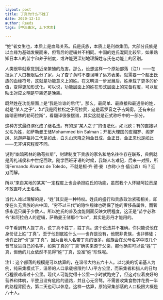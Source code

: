 ```yaml
---
layout: post
title: 丁真为什么不姓丁
date: 2020-12-13
author: Reeds
tags: [中流击水, 上下求索]

---
```


 “姓”者女生也，本质上是血缘关系。氏是氏族，本质上是利益集团。大部分氏族是以血缘为基础发展而来，但背后的逻辑并不相同。中国的姓氏混同比较早，如果熟知日本人的苗字和养子制度，或许能更深刻地理解姓与氏在功能上的区别。

人类很早就察觉到近亲繁殖的危害。那么，设想这样一个原始部落（注1）——在抵达了人口极限后分了家，为了杏子黄时不要误睡了远方表弟，就需要一个超出氏族的血缘符号，这就是功能意义上的姓。在文明进一步发展后，姓承载了更多的价值，变得更加形式化。可以说，功能层面上的姓在形式层面上的完备程度，可以反映出对应文明是早熟还是晚熟。

既然姓在功能层面上是“我是谁谁的后代”。那么，最简单、最直接和最通俗的姓，就是“某人之子”，如“我是阿拉松之子阿拉贡，这是葛罗音之子吉姆雳，还有来自幽暗密林的勒苟拉斯”，看翻译很像摆谱，其实这就是正式称呼中的一部分。

这种方式最终演化成了继名法。有的是“某人之子”的语法化，如北欧；有的直接以父名为姓，如萨勒曼王储Mohammed bin Salman；开拓大理国的皮阁罗、阁罗凤、凤迦异祖孙三代是如此，白头山天降之物金日成、金正日、金正恩也是如此——无非讲究程度不同。

说到“幽暗密林的勒苟拉斯”，封建制度下贵族的家名和地名往往存在联系，典例就是周礼诸侯和中世纪西欧。刚学西班牙语的时候，我嫌人名难记，后来一对照，所谓Fernando Álvarez de Toledo，不就是桓·齐·德·姜（亦称小白·僖公森）吗？迎刃而解。

所以“来自某地的某某”一定程度上也会承担姓氏的功能，虽然我个人怀疑阿拉贡是不敢直呼大王名讳。

当代人难以理解的是，“姓”其实是一种特权。姓氏的盛行和贵族政治紧密相关，即使在久无贵族的古中国，“穷不过三代”的隐性规律也确保了姓的奢侈品属性，而奢侈永远只属于少数人。所以姓氏的普及度能侧面反映文明程度，这正是“苗字必称令”和阿拉伯人的逻辑，萨勒曼王储那个“bin”，其实是苏丹才能用的。

中午看到有人提丁真，说丁真不姓丁，姓丁真。这个说法并不准确。你只能说他在身份证上姓“丁真”。至于他到底姓什么——也许是没有，他既非贵族，也非佛徒；也许正好“也”是“丁真”，因为当地人名带丁真的很多，藏族会在父母名字中取几个音节放进自己的名字，如果丁真的“丁真”确实来源于父亲，那他确实可以说“姓”丁真，但他的儿女依然不见得“姓”丁真，没准”姓“珍珠呢。



注1：这个部落的规模是可以估算的，在温带大约五六十人。以北美的切诺基人为例，纯采集模式下，温带的人口承载极限约1人/平方公里，而采集者和猎人的日均行程很难超过十公里。现代人可能觉得十公里一小时就跑完了，但这对应着良好的营养和体魄，平整且没有危险的道路，并且心无旁骛，不需要收集食物并花费一半的路程背回去，第二天也可以休息。这样一估算，原始采集部落的人口极限大概是八十人。